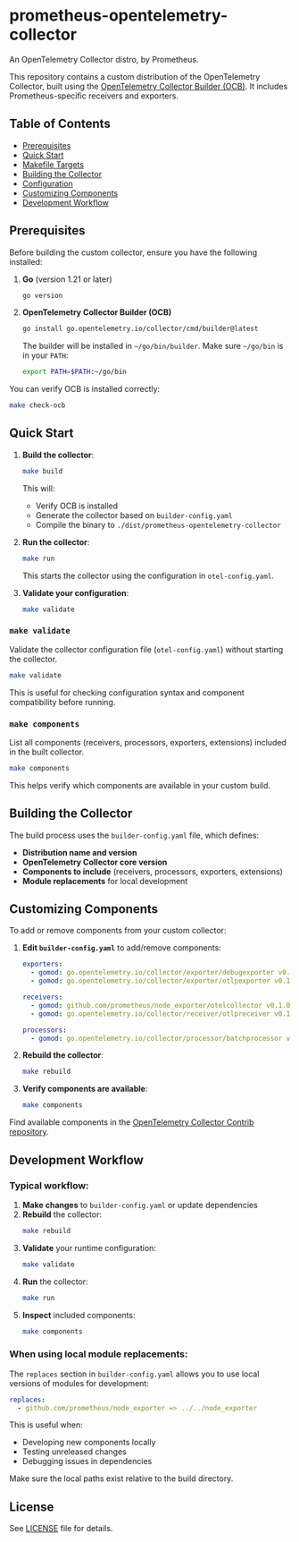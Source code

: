 # prometheus-opentelemetry-collector

An OpenTelemetry Collector distro, by Prometheus.

This repository contains a custom distribution of the OpenTelemetry Collector, built using the [OpenTelemetry Collector Builder (OCB)](https://github.com/open-telemetry/opentelemetry-collector/tree/main/cmd/builder). It includes Prometheus-specific receivers and exporters.

## Table of Contents

- [Prerequisites](#prerequisites)
- [Quick Start](#quick-start)
- [Makefile Targets](#makefile-targets)
- [Building the Collector](#building-the-collector)
- [Configuration](#configuration)
- [Customizing Components](#customizing-components)
- [Development Workflow](#development-workflow)

## Prerequisites

Before building the custom collector, ensure you have the following installed:

1. **Go** (version 1.21 or later)
   ```bash
   go version
   ```

2. **OpenTelemetry Collector Builder (OCB)**
   ```bash
   go install go.opentelemetry.io/collector/cmd/builder@latest
   ```

   The builder will be installed in `~/go/bin/builder`. Make sure `~/go/bin` is in your `PATH`:
   ```bash
   export PATH=$PATH:~/go/bin
   ```

You can verify OCB is installed correctly:
```bash
make check-ocb
```

## Quick Start

1. **Build the collector**:
   ```bash
   make build
   ```
   
   This will:
   - Verify OCB is installed
   - Generate the collector based on `builder-config.yaml`
   - Compile the binary to `./dist/prometheus-opentelemetry-collector`

2. **Run the collector**:
   ```bash
   make run
   ```
   
   This starts the collector using the configuration in `otel-config.yaml`.

3. **Validate your configuration**:
   ```bash
   make validate
   ```

### `make validate`
Validate the collector configuration file (`otel-config.yaml`) without starting the collector.

```bash
make validate
```

This is useful for checking configuration syntax and component compatibility before running.

### `make components`
List all components (receivers, processors, exporters, extensions) included in the built collector.

```bash
make components
```

This helps verify which components are available in your custom build.

## Building the Collector

The build process uses the `builder-config.yaml` file, which defines:

- **Distribution name and version**
- **OpenTelemetry Collector core version**
- **Components to include** (receivers, processors, exporters, extensions)
- **Module replacements** for local development

## Customizing Components

To add or remove components from your custom collector:

1. **Edit `builder-config.yaml`** to add/remove components:

   ```yaml
   exporters:
     - gomod: go.opentelemetry.io/collector/exporter/debugexporter v0.138.0
     - gomod: go.opentelemetry.io/collector/exporter/otlpexporter v0.138.0
   
   receivers:
     - gomod: github.com/prometheus/node_exporter/otelcollector v0.1.0
     - gomod: go.opentelemetry.io/collector/receiver/otlpreceiver v0.138.0
   
   processors:
     - gomod: go.opentelemetry.io/collector/processor/batchprocessor v0.138.0
   ```

2. **Rebuild the collector**:
   ```bash
   make rebuild
   ```

3. **Verify components are available**:
   ```bash
   make components
   ```

Find available components in the [OpenTelemetry Collector Contrib repository](https://github.com/open-telemetry/opentelemetry-collector-contrib).

## Development Workflow

### Typical workflow:

1. **Make changes** to `builder-config.yaml` or update dependencies
2. **Rebuild** the collector:
   ```bash
   make rebuild
   ```
3. **Validate** your runtime configuration:
   ```bash
   make validate
   ```
4. **Run** the collector:
   ```bash
   make run
   ```
5. **Inspect** included components:
   ```bash
   make components
   ```

### When using local module replacements:

The `replaces` section in `builder-config.yaml` allows you to use local versions of modules for development:

```yaml
replaces:
  - github.com/prometheus/node_exporter => ../../node_exporter
```

This is useful when:
- Developing new components locally
- Testing unreleased changes
- Debugging issues in dependencies

Make sure the local paths exist relative to the build directory.

## License

See [LICENSE](LICENSE) file for details.
